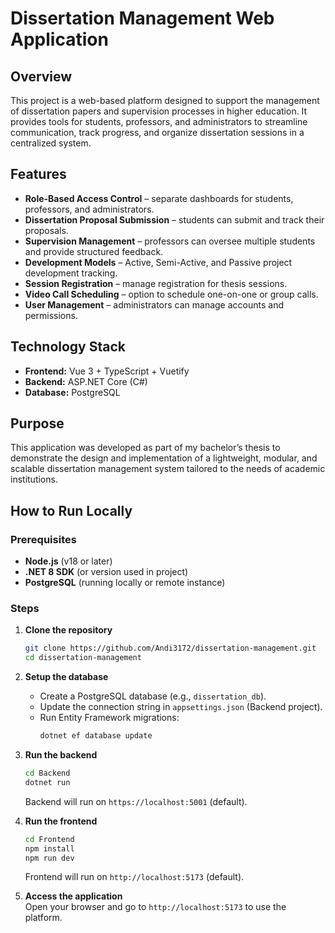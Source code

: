 # Dissertation Management Web Application  

## Overview  
This project is a web-based platform designed to support the management of dissertation papers and supervision processes in higher education. It provides tools for students, professors, and administrators to streamline communication, track progress, and organize dissertation sessions in a centralized system.  

## Features  
- **Role-Based Access Control** – separate dashboards for students, professors, and administrators.  
- **Dissertation Proposal Submission** – students can submit and track their proposals.  
- **Supervision Management** – professors can oversee multiple students and provide structured feedback.  
- **Development Models** – Active, Semi-Active, and Passive project development tracking.  
- **Session Registration** – manage registration for thesis sessions.  
- **Video Call Scheduling** – option to schedule one-on-one or group calls.  
- **User Management** – administrators can manage accounts and permissions.  

## Technology Stack  
- **Frontend:** Vue 3 + TypeScript + Vuetify  
- **Backend:** ASP.NET Core (C#)  
- **Database:** PostgreSQL  

## Purpose  
This application was developed as part of my bachelor’s thesis to demonstrate the design and implementation of a lightweight, modular, and scalable dissertation management system tailored to the needs of academic institutions.  

## How to Run Locally  

### Prerequisites  
- **Node.js** (v18 or later)  
- **.NET 8 SDK** (or version used in project)  
- **PostgreSQL** (running locally or remote instance)  

### Steps  

1. **Clone the repository**  
   ```bash
   git clone https://github.com/Andi3172/dissertation-management.git
   cd dissertation-management
   ```

2. **Setup the database**  
   - Create a PostgreSQL database (e.g., `dissertation_db`).  
   - Update the connection string in `appsettings.json` (Backend project).  
   - Run Entity Framework migrations:  
     ```bash
     dotnet ef database update
     ```

3. **Run the backend**  
   ```bash
   cd Backend
   dotnet run
   ```
   Backend will run on `https://localhost:5001` (default).  

4. **Run the frontend**  
   ```bash
   cd Frontend
   npm install
   npm run dev
   ```
   Frontend will run on `http://localhost:5173` (default).  

5. **Access the application**  
   Open your browser and go to `http://localhost:5173` to use the platform.  
